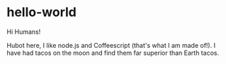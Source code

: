 # hello-world

Hi  Humans!

Hubot here, I like node.js and Coffeescript (that's what I am made of!).
I have had tacos on the moon and find them far superior than Earth tacos.
